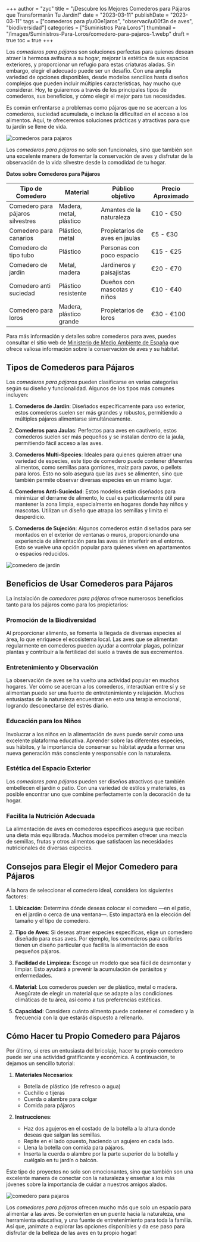 +++
author = "zyc"
title = "¡Descubre los Mejores Comederos para Pájaros que Transformarán Tu Jardín!"
date = "2023-03-11"
publishDate = "2023-03-11"
tags = ["comederos para p\u00e1jaros", "observaci\u00f3n de aves", "biodiversidad"]
categories = ["Suministros Para Loros"]
thumbnail = "/images/Suministros-Para-Loros/comedero-para-pajaros-1.webp"
draft = true
toc = true
+++


Los *comederos para pájaros* son soluciones perfectas para quienes desean atraer la hermosa avifauna a su hogar, mejorar la estética de sus espacios exteriores, y proporcionar un refugio para estas criaturas aladas. Sin embargo, elegir el adecuado puede ser un desafío. Con una amplia variedad de opciones disponibles, desde modelos sencillos hasta diseños complejos que pueden incluir múltiples características, hay mucho que considerar. Hoy, te guiaremos a través de los principales tipos de comederos, sus beneficios, y cómo elegir el mejor para tus necesidades. 

Es común enfrentarse a problemas como pájaros que no se acercan a los comederos, suciedad acumulada, o incluso la dificultad en el acceso a los alimentos. Aquí, te ofreceremos soluciones prácticas y atractivas para que tu jardín se llene de vida. 

![comederos para pajaros](/images/Suministros-Para-Loros/comederos-para-pajaros-1.webp)

Los *comederos para pájaros* no solo son funcionales, sino que también son una excelente manera de fomentar la conservación de aves y disfrutar de la observación de la vida silvestre desde la comodidad de tu hogar.

**Datos sobre Comederos para Pájaros**

| Tipo de Comedero              | Material                       | Público objetivo                | Precio Aproximado     |
|-------------------------------|--------------------------------|----------------------------------|------------------------|
| Comedero para pájaros silvestres| Madera, metal, plástico       | Amantes de la naturaleza         | €10 - €50              |
| Comedero para canarios       | Plástico, metal                | Propietarios de aves en jaulas  | €5 - €30               |
| Comedero de tipo tubo        | Plástico                       | Personas con poco espacio        | €15 - €25              |
| Comedero de jardín           | Metal, madera                  | Jardineros y paisajistas        | €20 - €70              |
| Comedero anti suciedad       | Plástico resistente             | Dueños con mascotas y niños     | €10 - €40              |
| Comedero para loros          | Madera, plástico grande         | Propietarios de loros           | €30 - €100             |

Para más información y detalles sobre comederos para aves, puedes consultar el sitio web de [Ministerio de Medio Ambiente de España](https://www.mapa.gob.es/es/competitividad/aves.aspx) que ofrece valiosa información sobre la conservación de aves y su hábitat.

## Tipos de Comederos para Pájaros

Los *comederos para pájaros* pueden clasificarse en varias categorías según su diseño y funcionalidad. Algunos de los tipos más comunes incluyen:

1. **Comederos de Jardín**: Diseñados específicamente para uso exterior, estos comederos suelen ser más grandes y robustos, permitiendo a múltiples pájaros alimentarse simultáneamente. 
   
2. **Comederos para Jaulas**: Perfectos para aves en cautiverio, estos comederos suelen ser más pequeños y se instalan dentro de la jaula, permitiendo fácil acceso a las aves. 

3. **Comederos Multi-Species**: Ideales para quienes quieren atraer una variedad de especies, este tipo de comedero puede contener diferentes alimentos, como semillas para gorriones, maíz para pavos, o pellets para loros. Esto no solo asegura que las aves se alimenten, sino que también permite observar diversas especies en un mismo lugar.

4. **Comederos Anti-Suciedad**: Estos modelos están diseñados para minimizar el derrame de alimento, lo cual es particularmente útil para mantener la zona limpia, especialmente en hogares donde hay niños y mascotas. Utilizan un diseño que atrapa las semillas y limita el desperdicio.

5. **Comederos de Sujeción**: Algunos comederos están diseñados para ser montados en el exterior de ventanas o muros, proporcionando una experiencia de alimentación para las aves sin interferir en el entorno. Esto se vuelve una opción popular para quienes viven en apartamentos o espacios reducidos. 

![comedero de jardin](/images/Suministros-Para-Loros/comedero-de-jardin-1.webp)

## Beneficios de Usar Comederos para Pájaros

La instalación de *comedores para pájaros* ofrece numerosos beneficios tanto para los pájaros como para los propietarios:

### Promoción de la Biodiversidad

Al proporcionar alimento, se fomenta la llegada de diversas especies al área, lo que enriquece el ecosistema local. Las aves que se alimentan regularmente en comederos pueden ayudar a controlar plagas, polinizar plantas y contribuir a la fertilidad del suelo a través de sus excrementos. 

### Entretenimiento y Observación

La observación de aves se ha vuelto una actividad popular en muchos hogares. Ver cómo se acercan a los comederos, interactúan entre sí y se alimentan puede ser una fuente de entretenimiento y relajación. Muchos entusiastas de la naturaleza encuentran en esto una terapia emocional, logrando desconectarse del estrés diario.

### Educación para los Niños

Involucrar a los niños en la alimentación de aves puede servir como una excelente plataforma educativa. Aprender sobre las diferentes especies, sus hábitos, y la importancia de conservar su hábitat ayuda a formar una nueva generación más consciente y responsable con la naturaleza.

### Estética del Espacio Exterior

Los *comedores para pájaros* pueden ser diseños atractivos que también embellecen el jardín o patio. Con una variedad de estilos y materiales, es posible encontrar uno que combine perfectamente con la decoración de tu hogar.

### Facilita la Nutrición Adecuada 

La alimentación de aves en comederos específicos asegura que reciban una dieta más equilibrada. Muchos modelos permiten ofrecer una mezcla de semillas, frutas y otros alimentos que satisfacen las necesidades nutricionales de diversas especies. 

## Consejos para Elegir el Mejor Comedero para Pájaros 

A la hora de seleccionar el comedero ideal, considera los siguientes factores:

1. **Ubicación**: Determina dónde deseas colocar el comedero —en el patio, en el jardín o cerca de una ventana—. Esto impactará en la elección del tamaño y el tipo de comedero.

2. **Tipo de Aves**: Si deseas atraer especies específicas, elige un comedero diseñado para esas aves. Por ejemplo, los comederos para colibríes tienen un diseño particular que facilita la alimentación de esos pequeños pájaros.

3. **Facilidad de Limpieza**: Escoge un modelo que sea fácil de desmontar y limpiar. Esto ayudará a prevenir la acumulación de parásitos y enfermedades.

4. **Material**: Los comederos pueden ser de plástico, metal o madera. Asegúrate de elegir un material que se adapte a las condiciones climáticas de tu área, así como a tus preferencias estéticas.

5. **Capacidad**: Considera cuánto alimento puede contener el comedero y la frecuencia con la que estarás dispuesto a rellenarlo.

## Cómo Hacer tu Propio Comedero para Pájaros

Por último, si eres un entusiasta del bricolaje, hacer tu propio comedero puede ser una actividad gratificante y económica. A continuación, te dejamos un sencillo tutorial:

1. **Materiales Necesarios**:
   - Botella de plástico (de refresco o agua)
   - Cuchillo o tijeras
   - Cuerda o alambre para colgar
   - Comida para pájaros

2. **Instrucciones**:
   - Haz dos agujeros en el costado de la botella a la altura donde deseas que salgan las semillas.
   - Repite en el lado opuesto, haciendo un agujero en cada lado.
   - Llena la botella con comida para pájaros.
   - Inserta la cuerda o alambre por la parte superior de la botella y cuélgalo en tu jardín o balcón.

Este tipo de proyectos no solo son emocionantes, sino que también son una excelente manera de conectar con la naturaleza y enseñar a los más jóvenes sobre la importancia de cuidar a nuestros amigos alados. 

![comedero para pajaros](/images/Suministros-Para-Loros/comedero-para-pajaros-1.webp)

Los *comedores para pájaros* ofrecen mucho más que solo un espacio para alimentar a las aves. Se convierten en un puente hacia la naturaleza, una herramienta educativa, y una fuente de entretenimiento para toda la familia. Así que, ¡anímate a explorar las opciones disponibles y da ese paso para disfrutar de la belleza de las aves en tu propio hogar!
